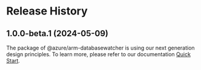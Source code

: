 # Release History
    
## 1.0.0-beta.1 (2024-05-09)

The package of @azure/arm-databasewatcher is using our next generation design principles. To learn more, please refer to our documentation [Quick Start](https://aka.ms/azsdk/js/mgmt/quickstart).
